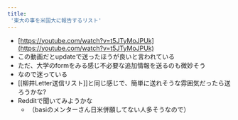 ```yaml
---
title:
 '東大の事を米国大に報告するリスト'
---
```


- [https://youtube.com/watch?v=t5JTyMoJPUk](https://youtube.com/watch?v=t5JTyMoJPUk)
- この動画だとupdateで送ったほうが良いと言われている
- ただ、大学のformをみる感じ不必要な追加情報を送るのも微妙そう
- なので迷っている
- [[柳井Letter送信リスト]]と同じ感じで、簡単に送れそうな雰囲気だったら送ろうかな?
- Redditで聞いてみようかな
    - （basiのメンターさん日米併願してない人多そうなので）